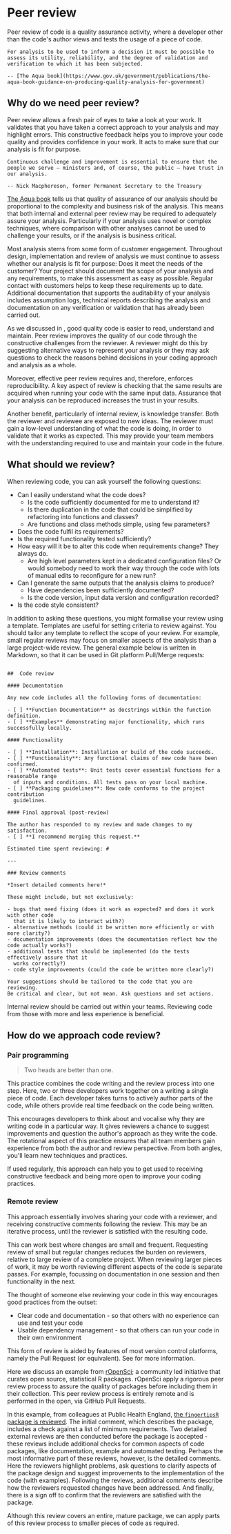 # Peer review

Peer review of code is a quality assurance activity, where a developer other than the code's author views and tests the usage of a piece of code.

```{epigraph}
For analysis to be used to inform a decision it must be possible to assess its utility, reliability, and the degree of validation and verification to which it has been subjected.

-- [The Aqua book](https://www.gov.uk/government/publications/the-aqua-book-guidance-on-producing-quality-analysis-for-government)
```

## Why do we need peer review?

Peer review allows a fresh pair of eyes to take a look at your work. It validates that you have taken a correct approach to your analysis and may highlight errors. This constructive feedback helps you to improve your code quality and provides confidence in your work. It acts to make sure that our analysis is fit for purpose.

```{epigraph}
Continuous challenge and improvement is essential to ensure that the people we serve – ministers and, of course, the public – have trust in our analysis. 

-- Nick Macphereson, former Permanent Secretary to the Treasury
```

[The Aqua book](https://www.gov.uk/government/publications/the-aqua-book-guidance-on-producing-quality-analysis-for-government) tells us that quality of assurance of our analysis should be proportional to the complexity and business risk of the analysis. This means that both internal and external peer review may be required to adequately assure your analysis. Particularly if your analysis uses novel or complex techniques, where comparison with other analyses cannot be used to challenge your results, or if the analysis is business critical.

Most analysis stems from some form of customer engagement. Throughout design, implementation and review of analysis we must continue to assess whether our analysis is fit for purpose: Does it meet the needs of the customer? Your project should document the scope of your analysis and any requirements, to make this assessment as easy as possible. Regular contact with customers helps to keep these requirements up to date. Additional documentation that supports the auditability of your analysis includes assumption logs, technical reports describing the analysis and documentation on any verification or validation that has already been carried out.

As we discussed in [](core_programming.md), good quality code is easier to read, understand and maintain. Peer review improves the quality of our code through the constructive challenges from the reviewer. A reviewer might do this by suggesting alternative ways to represent your analysis or they may ask questions to check the reasons behind decisions in your coding approach and analysis as a whole.

Moreover, effective peer review requires and, therefore, enforces reproducibility. A key aspect of review is checking that the same results are acquired when running your code with the same input data. Assurance that your analysis can be reproduced increases the trust in your results.

Another benefit, particularly of internal review, is knowledge transfer. Both the reviewer and reviewee are exposed to new ideas. The reviewer must gain a low-level understanding of what the code is doing, in order to validate that it works as expected. This may provide your team members with the understanding required to use and maintain your code in the future.


## What should we review?

When reviewing code, you can ask yourself the following questions:
* Can I easily understand what the code does?
    * Is the code sufficiently documented for me to understand it?
    * Is there duplication in the code that could be simplified by refactoring into functions and classes?
    * Are functions and class methods simple, using few parameters?
* Does the code fulfil its requirements?
* Is the required functionality tested sufficiently?
* How easy will it be to alter this code when requirements change? They always do.
    * Are high level parameters kept in a dedicated configuration files? Or would somebody need to work their way through the code with lots of manual edits to reconfigure for a new run?
* Can I generate the same outputs that the analysis claims to produce?
    * Have dependencies been sufficiently documented?
    * Is the code version, input data version and configuration recorded?
* Is the code style consistent?

In addition to asking these questions, you might formalise your review using a template. Templates are useful for setting criteria to review against. You should tailor any template to reflect the scope of your review. For example, small regular reviews may focus on smaller aspects of the analysis than a large project-wide review. The general example below is written in Markdown, so that it can be used in Git platform Pull/Merge requests:


```{code-block} md

##  Code review

#### Documentation

Any new code includes all the following forms of documentation:

- [ ] **Function Documentation** as docstrings within the function definition.
- [ ] **Examples** demonstrating major functionality, which runs successfully locally.

#### Functionality

- [ ] **Installation**: Installation or build of the code succeeds.
- [ ] **Functionality**: Any functional claims of new code have been confirmed.
- [ ] **Automated tests**: Unit tests cover essential functions for a reasonable range
  of inputs and conditions. All tests pass on your local machine.
- [ ] **Packaging guidelines**: New code conforms to the project contribution
  guidelines.

#### Final approval (post-review)

The author has responded to my review and made changes to my satisfaction.
- [ ] **I recommend merging this request.**

Estimated time spent reviewing: #

---

### Review comments

*Insert detailed comments here!*

These might include, but not exclusively:

- bugs that need fixing (does it work as expected? and does it work with other code
  that it is likely to interact with?)
- alternative methods (could it be written more efficiently or with more clarity?)
- documentation improvements (does the documentation reflect how the code actually works?)
- additional tests that should be implemented (do the tests effectively assure that it
  works correctly?)
- code style improvements (could the code be written more clearly?)

Your suggestions should be tailored to the code that you are reviewing.
Be critical and clear, but not mean. Ask questions and set actions.

```

Internal review should be carried out within your teams. Reviewing code from those with more and less experience is beneficial.

## How do we approach code review?

### Pair programming

> Two heads are better than one.

This practice combines the code writing and the review process into one step. Here, two or three developers work together on a writing a single piece of code. Each developer takes turns to actively author parts of the code, while others provide real time feedback on the code being written.

This encourages developers to think about and vocalise why they are writing code in a particular way. It gives reviewers a chance to suggest improvements and question the author's approach as they write the code. The rotational aspect of this practice ensures that all team members gain experience from both the author and review perspective. From both angles, you'll learn new techniques and practices.

If used regularly, this approach can help you to get used to receiving constructive feedback and being more open to improve your coding practices.

### Remote review

This approach essentially involves sharing your code with a reviewer, and receiving constructive comments following the review. This may be an iterative process, until the reviewer is satisfied with the resulting code.

This can work best where changes are small and frequent. Requesting review of small but regular changes reduces the burden on reviewers, relative to large review of a complete project. When reviewing larger pieces of work, it may be worth reviewing different aspects of the code is separate passes. For example, focussing on documentation in one session and then functionality in the next.

The thought of someone else reviewing your code in this way encourages good practices from the outset:
* Clear code and documentation - so that others with no experience can use and test your code
* Usable dependency management - so that others can run your code in their own environment

This form of review is aided by features of most version control platforms, namely the Pull Request (or equivalent). See [](version_control.md) for more information.

Here we discuss an example from [rOpenSci](https://ropensci.org/); a community led initiative that curates open source, statistical R packages. rOpenSci apply a rigorous peer review process to assure the quality of packages before including them in their collection. This peer review process is entirely remote and is performed in the open, via GitHub Pull Requests.

In this example, from colleagues at Public Health England, [the `fingertipsR` package is reviewed](https://github.com/ropensci/software-review/issues/168). The initial comment, which describes the package, includes a check against a list of minimum requirements. Two detailed external reviews are then conducted before the package is accepted - these reviews include additional checks for common aspects of code packages, like documentation, example and automated testing. Perhaps the most informative part of these reviews, however, is the detailed comments. Here the reviewers highlight problems, ask questions to clarify aspects of the package design and suggest improvements to the implementation of the code (with examples). Following the reviews, additional comments describe how the reviewers requested changes have been addressed. And finally, there is a sign off to confirm that the reviewers are satisfied with the package.

Although this review covers an entire, mature package, we can apply parts of this review process to smaller pieces of code as required.
